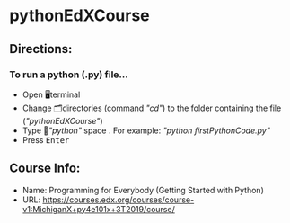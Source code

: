 # pythonEdXCourse

## Directions: 
### To run a python (.py) file...
- Open 🖥terminal
- Change 🗂directories (command *"cd"*) to the folder containing the file (*"pythonEdXCourse"*)
- Type 🐍*"python"* space <filenane>. For example: *"python firstPythonCode.py"*
- Press <kbd>Enter<kbd>

## Course Info:
- Name: Programming for Everybody (Getting Started with Python)
- URL: https://courses.edx.org/courses/course-v1:MichiganX+py4e101x+3T2019/course/